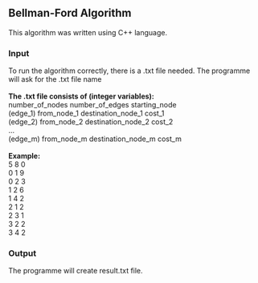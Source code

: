 ## Bellman-Ford Algorithm
This algorithm was written using C++ language. 
### Input
To run the algorithm correctly, there is a .txt file needed. The programme will ask for the .txt file name <br><br>
<b>The .txt file consists of (integer variables):</b><br>
number_of_nodes number_of_edges starting_node<br>
(edge_1) from_node_1 destination_node_1 cost_1<br>
(edge_2) from_node_2 destination_node_2 cost_2<br>
...<br>
(edge_m) from_node_m destination_node_m cost_m<br><br>
<b> Example: </b><br>
5 8 0<br>
0 1 9<br>
0 2 3<br>
1 2 6<br>
1 4 2<br>
2 1 2<br>
2 3 1<br>
3 2 2<br>
3 4 2<br>
### Output
The programme will create result.txt file.
